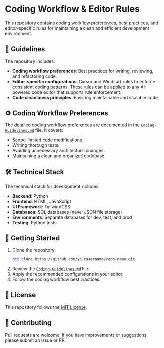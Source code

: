 # Coding Workflow & Editor Rules

This repository contains coding workflow preferences, best practices, and editor-specific rules for maintaining a clean and efficient development environment.

## 📌 Guidelines
The repository includes:
- **Coding workflow preferences**: Best practices for writing, reviewing, and refactoring code.
- **Editor-specific configurations**: Cursor and Windsurf rules to enforce consistent coding patterns. These rules can be applied to any AI-powered code editor that supports rule enforcement.
- **Code cleanliness principles**: Ensuring maintainable and scalable code.

## ⚙️ Coding Workflow Preferences
The detailed coding workflow preferences are documented in the [`Coding-Guidelines.md`](./Coding-Guidelines.md) file. It covers:
- Scope-limited code modifications.
- Writing thorough tests.
- Avoiding unnecessary architectural changes.
- Maintaining a clean and organized codebase.

## 🛠️ Technical Stack
The technical stack for development includes:
- **Backend**: Python
- **Frontend**: HTML, JavaScript
- **UI Framework**: TailwindCSS
- **Databases**: SQL databases (never JSON file storage)
- **Environments**: Separate databases for dev, test, and prod
- **Testing**: Python tests

## 🚀 Getting Started
1. Clone the repository:
   ```sh
   git clone https://github.com/yourusername/repo-name.git
   ```
2. Review the [`Coding-Guidelines.md`](./Coding-Guidelines.md) file.
3. Apply the recommended configurations in your editor.
4. Follow the coding workflow best practices.

## 📜 License
This repository follows the [MIT License](LICENSE).

## 🤝 Contributing
Pull requests are welcome! If you have improvements or suggestions, please submit an issue or PR.

